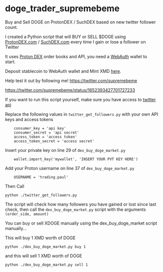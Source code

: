 # doge_trader_supremebeme
Buy and Sell DOGE on ProtonDEX / SuchDEX based on new twitter follower count.

I created a Python script that will BUY or SELL $DOGE using [ProtonDEX.com](https://ProtonDEX.com) / [SuchDEX.com](https://SuchDEX.com) every time I gain or lose a follower on Twitter

It uses [Proton DEX](https://protondex.com/dex?referrer=paul) order books and API, you need a [WebAuth](https://WebAuth.com) wallet to start.

Deposit stablecoin to WebAuth wallet and Mint XMD [here](https://metaldollar.com).

Help test it out by following me! https://twitter.com/supremebeme

https://twitter.com/supremebeme/status/1652393427701727233

If you want to run this script yourself, make sure you have access to [twitter api](https://developer.twitter.com/)

Replace the following values in `twitter_get_followers.py` with your own API keys and access tokens
```
    consumer_key = 'api key'
    consumer_secret = 'api secret'
    access_token = 'access token'
    access_token_secret = 'access secret'
```
Insert your private key on line 29 of `dex_buy_doge_market.py`
```
    wallet.import_key('mywallet', 'INSERT YOUR PVT KEY HERE')
```

Add your Proton username on line 37 of `dex_buy_doge_market.py`
```
    USERNAME = 'trading.paul'
```

Then Call 
```
python ./twitter_get_followers.py
```

The script will check how many followers you have gained or lost since last check, then call the `dex_buy_doge_market.py` script with the arguments `(order_side, amount)`

You can buy or sell XDOGE manually using the dex_buy_doge_market script manually...

This will buy 1 XMD worth of DOGE

```
python ./dex_buy_doge_market.py buy 1
```
and this will sell 1 XMD worth of DOGE

```
python ./dex_buy_doge_market.py sell 1
```
